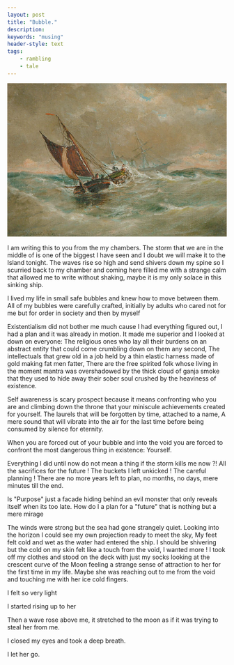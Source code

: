 ```yaml
---
layout: post
title: "Bubble."
description:  
keywords: "musing"
header-style: text
tags:
    - rambling
    - tale
---
```


![Peter](/img/in-post/ship.jpg)

I am writing this to you from the my chambers. The storm that we are in the middle of
is one of the biggest I have seen and I doubt we will make it to the Island tonight. The waves rise so high and send shivers down my spine so I scurried back to my chamber and coming here filled me with a strange calm that allowed me to write without shaking, maybe it is my only solace in this sinking ship.

I lived my life in small safe bubbles and knew how to move between them. All of my bubbles were
carefully crafted, initially by adults who cared not for me but for order in society and then by myself

Existentialism did not bother me much cause I had everything figured out, I had a plan and it was
already in motion. It made me superior and I looked at down on everyone: The religious ones who lay all their burdens on an abstract entity that could come crumbling down on them any second, The intellectuals that grew old in a job held by a thin elastic harness made of gold making fat men fatter, There are the
free spirited folk whose living in the moment mantra was overshadowed by the thick cloud of ganja smoke that they used to hide away their sober soul crushed by the heaviness of existence. 

Self awareness is scary prospect because it means confronting who you are and climbing down 
the throne that your miniscule achievements created for yourself. The laurels that will be forgotten by time, attached to a name, A mere sound that will vibrate into the air for the last time before being consumed by silence for eternity.

When you are forced out of your bubble and into the void you are forced to confront the most dangerous thing in existence: Yourself.

Everything I did until now do not mean a thing if the storm kills me now ?! All the sacrifices for the future ! The buckets I left unkicked ! The careful planning ! There are no more years left to plan, no months, no days, mere minutes till the end.

Is "Purpose" just a facade hiding behind an evil monster that only reveals itself when its too late. 
How do I a plan for a "future" that is nothing but a mere mirage

The winds were strong but the sea had gone strangely quiet. Looking into the horizon I could see my own projection ready to meet the sky, My feet felt cold and wet as the water had entered the ship. I should be shivering but the cold on my skin felt like a touch from the void, I wanted more ! I took off my clothes and stood on the deck with just my socks looking at the crescent curve of the Moon feeling a strange sense of attraction to her for the first time in my life. Maybe she was reaching out to me from the void and touching me with her ice cold fingers.

I felt so very light

I started rising up to her

Then a wave rose above me, it stretched to the moon as if it was trying to steal her from me. 

I closed my eyes and took a deep breath.

I let her go.